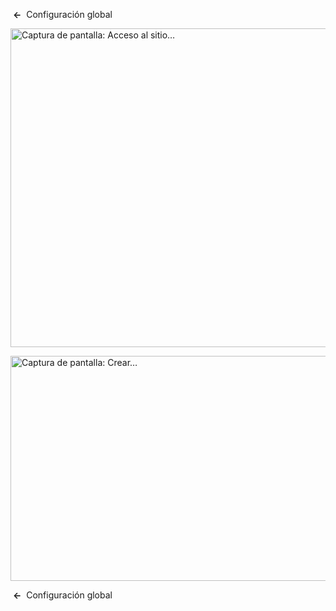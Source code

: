 <!-- Filename: Help4.x:Site_Global_Configuration_Permissions / Display title: Configuración global: Permisos -->

 **←**  Configuración
global

<img
src="https://docs.joomla.org/images/thumb/f/ff/Help-4x-Global-Configuration-sitelogin-subscreen-es.png/800px-Help-4x-Global-Configuration-sitelogin-subscreen-es.png"
decoding="async"
srcset="https://docs.joomla.org/images/thumb/f/ff/Help-4x-Global-Configuration-sitelogin-subscreen-es.png/1200px-Help-4x-Global-Configuration-sitelogin-subscreen-es.png 1.5x, https://docs.joomla.org/images/thumb/f/ff/Help-4x-Global-Configuration-sitelogin-subscreen-es.png/1600px-Help-4x-Global-Configuration-sitelogin-subscreen-es.png 2x"
data-file-width="1881" data-file-height="1200" width="800" height="510"
alt="Captura de pantalla: Acceso al sitio…" />

<img
src="https://docs.joomla.org/images/thumb/3/33/Help-4x-Global-Configuration-create-subscreen-es.png/800px-Help-4x-Global-Configuration-create-subscreen-es.png"
decoding="async"
srcset="https://docs.joomla.org/images/thumb/3/33/Help-4x-Global-Configuration-create-subscreen-es.png/1200px-Help-4x-Global-Configuration-create-subscreen-es.png 1.5x, https://docs.joomla.org/images/thumb/3/33/Help-4x-Global-Configuration-create-subscreen-es.png/1600px-Help-4x-Global-Configuration-create-subscreen-es.png 2x"
data-file-width="1881" data-file-height="847" width="800" height="360"
alt="Captura de pantalla: Crear…" />

 **←**  Configuración
global
